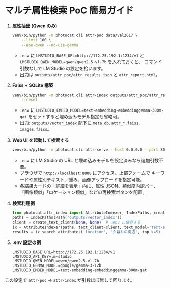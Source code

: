 # マルチ属性検索 PoC 簡易ガイド

1. **属性抽出 (Qwen のみ)**
   ```bash
   venv/bin/python -m photocat.cli attr-poc data/val2017 \
       --limit 100 \
       --use-qwen --no-use-gemma
   ```
   - `.env` に `LMSTUDIO_BASE_URL=http://172.25.192.1:1234/v1` と
     `LMSTUDIO_QWEN_MODEL=qwen/qwen2.5-vl-7b` を入れておくと、
     コマンド引数なしで LM Studio の設定を拾います。
   - 出力は `outputs/attr_poc/attr_results.json` と `attr_report.html`。

2. **Faiss + SQLite 構築**
   ```bash
   venv/bin/python -m photocat.cli attr-index outputs/attr_poc/attr_results.json \
       --reset
   ```
   - `.env` に `LMSTUDIO_EMBED_MODEL=text-embedding-embeddinggemma-300m-qat`
     をセットすると埋め込みモデル指定も省略可。
   - 出力: `outputs/vector_index` 配下に `meta.db`, `attr_*.faiss`, `images.faiss`。

3. **Web UI を起動して検索する**
   ```bash
   venv/bin/python -m photocat.cli attr-serve --host 0.0.0.0 --port 8000
   ```
   - `.env` に LM Studio の URL と埋め込みモデルを設定済みなら追加引数不要。
   - ブラウザで `http://localhost:8000` にアクセス。上部フォームで
     キーワードや属性別テキスト／重み、画像アップロードを指定可能。
   - 各結果カードの「詳細を表示」内に、属性 JSON、類似度内訳バー、
     「画像類似」「ロケーション類似」などの再検索ボタンを配置。

4. **検索利用例**
   ```python
   from photocat.attr_index import AttributeIndexer, IndexPaths, create_text_client
   paths = IndexPaths(Path('outputs/vector_index'))
   client = create_text_client(None, None)  # .env に依存する
   ix = AttributeIndexer(paths, text_client=client, text_model='text-embedding-nomic-embed-text-v1.5')
   results = ix.search_attributes('location', '夕暮れの海辺', top_k=5)
   ```

5. **.env 設定の例**
   ```env
   LMSTUDIO_BASE_URL=http://172.25.192.1:1234/v1
   LMSTUDIO_API_KEY=lm-studio
   LMSTUDIO_QWEN_MODEL=qwen/qwen2.5-vl-7b
   LMSTUDIO_GEMMA_MODEL=google/gemma-3-12b
   LMSTUDIO_EMBED_MODEL=text-embedding-embeddinggemma-300m-qat
   ```

この設定で `attr-poc` → `attr-index` が引数ほぼ無しで回ります。
